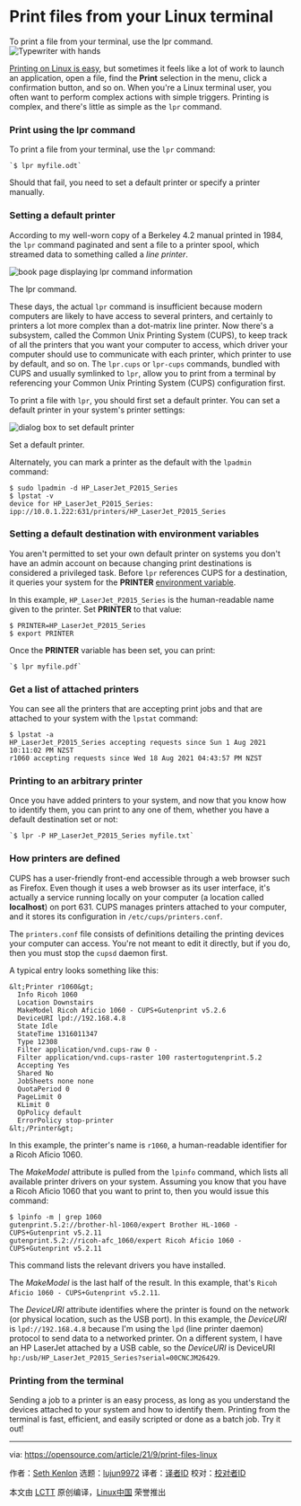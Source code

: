 [#]: subject: "Print files from your Linux terminal"
[#]: via: "https://opensource.com/article/21/9/print-files-linux"
[#]: author: "Seth Kenlon https://opensource.com/users/seth"
[#]: collector: "lujun9972"
[#]: translator: "MjSeven"
[#]: reviewer: " "
[#]: publisher: " "
[#]: url: " "

Print files from your Linux terminal
======
To print a file from your terminal, use the lpr command.
![Typewriter with hands][1]

[Printing on Linux is easy][2], but sometimes it feels like a lot of work to launch an application, open a file, find the **Print** selection in the menu, click a confirmation button, and so on. When you're a Linux terminal user, you often want to perform complex actions with simple triggers. Printing is complex, and there's little as simple as the `lpr` command.

### Print using the lpr command

To print a file from your terminal, use the `lpr` command:


```
`$ lpr myfile.odt`
```

Should that fail, you need to set a default printer or specify a printer manually.

### Setting a default printer

According to my well-worn copy of a Berkeley 4.2 manual printed in 1984, the `lpr` command paginated and sent a file to a printer spool, which streamed data to something called a _line printer_.

![book page displaying lpr command information][3]

The lpr command.

These days, the actual `lpr` command is insufficient because modern computers are likely to have access to several printers, and certainly to printers a lot more complex than a dot-matrix line printer. Now there's a subsystem, called the Common Unix Printing System (CUPS), to keep track of all the printers that you want your computer to access, which driver your computer should use to communicate with each printer, which printer to use by default, and so on. The `lpr.cups` or `lpr-cups` commands, bundled with CUPS and usually symlinked to `lpr`, allow you to print from a terminal by referencing your Common Unix Printing System (CUPS) configuration first.

To print a file with `lpr`, you should first set a default printer. You can set a default printer in your system's printer settings:

![dialog box to set default printer][4]

Set a default printer.

Alternately, you can mark a printer as the default with the `lpadmin` command:


```
$ sudo lpadmin -d HP_LaserJet_P2015_Series
$ lpstat -v
device for HP_LaserJet_P2015_Series: ipp://10.0.1.222:631/printers/HP_LaserJet_P2015_Series
```

### Setting a default destination with environment variables

You aren't permitted to set your own default printer on systems you don't have an admin account on because changing print destinations is considered a privileged task. Before `lpr` references CUPS for a destination, it queries your system for the **PRINTER** [environment variable][5].

In this example, `HP_LaserJet_P2015_Series` is the human-readable name given to the printer. Set **PRINTER** to that value:


```
$ PRINTER=HP_LaserJet_P2015_Series
$ export PRINTER
```

Once the **PRINTER** variable has been set, you can print:


```
`$ lpr myfile.pdf`
```

### Get a list of attached printers

You can see all the printers that are accepting print jobs and that are attached to your system with the `lpstat` command:


```
$ lpstat -a
HP_LaserJet_P2015_Series accepting requests since Sun 1 Aug 2021 10:11:02 PM NZST
r1060 accepting requests since Wed 18 Aug 2021 04:43:57 PM NZST
```

### Printing to an arbitrary printer

Once you have added printers to your system, and now that you know how to identify them, you can print to any one of them, whether you have a default destination set or not:


```
`$ lpr -P HP_LaserJet_P2015_Series myfile.txt`
```

### How printers are defined

CUPS has a user-friendly front-end accessible through a web browser such as Firefox. Even though it uses a web browser as its user interface, it's actually a service running locally on your computer (a location called **localhost**) on port 631. CUPS manages printers attached to your computer, and it stores its configuration in `/etc/cups/printers.conf`.

The `printers.conf` file consists of definitions detailing the printing devices your computer can access. You're not meant to edit it directly, but if you do, then you must stop the `cupsd` daemon first.

A typical entry looks something like this:


```
&lt;Printer r1060&gt;
  Info Ricoh 1060
  Location Downstairs
  MakeModel Ricoh Aficio 1060 - CUPS+Gutenprint v5.2.6
  DeviceURI lpd://192.168.4.8
  State Idle
  StateTime 1316011347
  Type 12308
  Filter application/vnd.cups-raw 0 -
  Filter application/vnd.cups-raster 100 rastertogutenprint.5.2
  Accepting Yes
  Shared No
  JobSheets none none
  QuotaPeriod 0
  PageLimit 0
  KLimit 0
  OpPolicy default
  ErrorPolicy stop-printer
&lt;/Printer&gt;
```

In this example, the printer's name is `r1060`, a human-readable identifier for a Ricoh Aficio 1060.

The _MakeModel_ attribute is pulled from the `lpinfo` command, which lists all available printer drivers on your system. Assuming you know that you have a Ricoh Aficio 1060 that you want to print to, then you would issue this command:


```
$ lpinfo -m | grep 1060
gutenprint.5.2://brother-hl-1060/expert Brother HL-1060 - CUPS+Gutenprint v5.2.11
gutenprint.5.2://ricoh-afc_1060/expert Ricoh Aficio 1060 - CUPS+Gutenprint v5.2.11
```

This command lists the relevant drivers you have installed.

The _MakeModel_ is the last half of the result. In this example, that's `Ricoh Aficio 1060 - CUPS+Gutenprint v5.2.11`.

The _DeviceURI_ attribute identifies where the printer is found on the network (or physical location, such as the USB port). In this example, the _DeviceURI_ is `lpd://192.168.4.8` because I'm using the `lpd` (line printer daemon) protocol to send data to a networked printer. On a different system, I have an HP LaserJet attached by a USB cable, so the _DeviceURI_ is DeviceURI `hp:/usb/HP_LaserJet_P2015_Series?serial=00CNCJM26429`.

### Printing from the terminal

Sending a job to a printer is an easy process, as long as you understand the devices attached to your system and how to identify them. Printing from the terminal is fast, efficient, and easily scripted or done as a batch job. Try it out!

--------------------------------------------------------------------------------

via: https://opensource.com/article/21/9/print-files-linux

作者：[Seth Kenlon][a]
选题：[lujun9972][b]
译者：[译者ID](https://github.com/译者ID)
校对：[校对者ID](https://github.com/校对者ID)

本文由 [LCTT](https://github.com/LCTT/TranslateProject) 原创编译，[Linux中国](https://linux.cn/) 荣誉推出

[a]: https://opensource.com/users/seth
[b]: https://github.com/lujun9972
[1]: https://opensource.com/sites/default/files/styles/image-full-size/public/lead-images/typewriter-hands.jpg?itok=oPugBzgv (Typewriter with hands)
[2]: https://opensource.com/article/21/8/setup-your-printer-linux
[3]: https://opensource.com/sites/default/files/berkeley-1984-lpr.jpeg
[4]: https://opensource.com/sites/default/files/printer-default.jpeg
[5]: https://opensource.com/article/19/8/what-are-environment-variables

